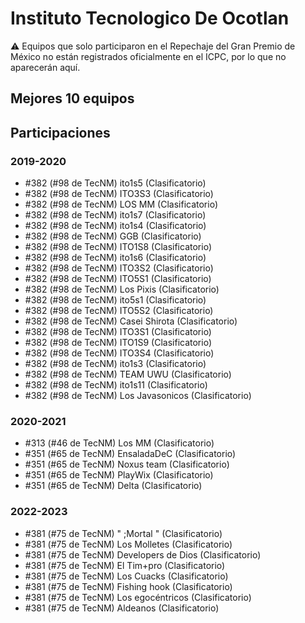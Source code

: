 # Instituto Tecnologico De Ocotlan

:warning: Equipos que solo participaron en el Repechaje del Gran Premio de México no están registrados oficialmente en el ICPC, por lo que no aparecerán aquí.

## Mejores 10 equipos


## Participaciones

### 2019-2020

- #382 (#98 de TecNM) ito1s5 (Clasificatorio)
- #382 (#98 de TecNM) ITO3S3 (Clasificatorio)
- #382 (#98 de TecNM) LOS MM (Clasificatorio)
- #382 (#98 de TecNM) ito1s7 (Clasificatorio)
- #382 (#98 de TecNM) ito1s4 (Clasificatorio)
- #382 (#98 de TecNM) GGB (Clasificatorio)
- #382 (#98 de TecNM) ITO1S8 (Clasificatorio)
- #382 (#98 de TecNM) ito1s6 (Clasificatorio)
- #382 (#98 de TecNM) ITO3S2 (Clasificatorio)
- #382 (#98 de TecNM) ITO5S1 (Clasificatorio)
- #382 (#98 de TecNM) Los Pixis (Clasificatorio)
- #382 (#98 de TecNM) ito5s1 (Clasificatorio)
- #382 (#98 de TecNM) ITO5S2 (Clasificatorio)
- #382 (#98 de TecNM) Casei Shirota (Clasificatorio)
- #382 (#98 de TecNM) ITO3S1 (Clasificatorio)
- #382 (#98 de TecNM) ITO1S9 (Clasificatorio)
- #382 (#98 de TecNM) ITO3S4 (Clasificatorio)
- #382 (#98 de TecNM) ito1s3 (Clasificatorio)
- #382 (#98 de TecNM) TEAM UWU (Clasificatorio)
- #382 (#98 de TecNM) ito1s11 (Clasificatorio)
- #382 (#98 de TecNM) Los Javasonicos (Clasificatorio)

### 2020-2021

- #313 (#46 de TecNM) Los MM (Clasificatorio)
- #351 (#65 de TecNM) EnsaladaDeC (Clasificatorio)
- #351 (#65 de TecNM) Noxus team (Clasificatorio)
- #351 (#65 de TecNM) PlayWix (Clasificatorio)
- #351 (#65 de TecNM) Delta (Clasificatorio)

### 2022-2023

- #381 (#75 de TecNM) " ;Mortal " (Clasificatorio)
- #381 (#75 de TecNM) Los Molletes (Clasificatorio)
- #381 (#75 de TecNM) Developers de Dios (Clasificatorio)
- #381 (#75 de TecNM) El Tim+pro (Clasificatorio)
- #381 (#75 de TecNM) Los Cuacks (Clasificatorio)
- #381 (#75 de TecNM) Fishing hook (Clasificatorio)
- #381 (#75 de TecNM) Los egocéntricos (Clasificatorio)
- #381 (#75 de TecNM) Aldeanos (Clasificatorio)



